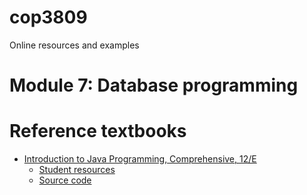 # cop3809

Online resources and examples

# Module 7: Database programming



# Reference textbooks
* [Introduction to Java Programming, Comprehensive, 12/E](https://media.pearsoncmg.com/bc/abp/cs-resources/products/product.html#product,isbn=0136519350)
  * [Student resources](https://media.pearsoncmg.com/ph/esm/ecs_liang_ijp_12/cw/)
  * [Source code](https://media.pearsoncmg.com/ph/esm/ecs_liang_ijp_12/cw/content/source-code.php)